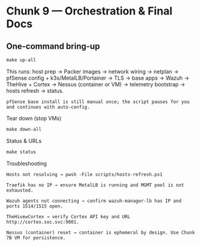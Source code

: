 # Chunk 9 — Orchestration & Final Docs

## One-command bring-up
```powershell
make up-all
```

This runs: host prep → Packer images → network wiring → netplan → pfSense config + k3s/MetalLB/Portainer → TLS → base apps → Wazuh → TheHive + Cortex → Nessus (container or VM) → telemetry bootstrap → hosts refresh → status.

    pfSense base install is still manual once; the script pauses for you and continues with auto-config.

Tear down (stop VMs)
```powershell
make down-all
```

Status & URLs
```powershell
make status
```

Troubleshooting

    Hosts not resolving → pwsh -File scripts/hosts-refresh.ps1

    Traefik has no IP → ensure MetalLB is running and MGMT pool is not exhausted.

    Wazuh agents not connecting → confirm wazuh-manager-lb has IP and ports 1514/1515 open.

    TheHive⇄Cortex → verify Cortex API key and URL http://cortex.soc.svc:9001.

    Nessus (container) reset → container is ephemeral by design. Use Chunk 7B VM for persistence.
